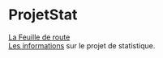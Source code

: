 # ProjetStat

[La Feuille de route](https://github.com/l3miage-gambiezj/ProjetStat/blob/master/ReadMe_Gambiez-Mahi-Gourdon-Frances.md) \
[Les informations](https://github.com/l3miage-gambiezj/ProjetStat/blob/master/InfoProjet.md) sur le projet de statistique.
